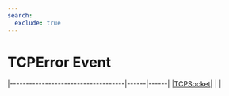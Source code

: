 ```yaml
---
search:
  exclude: true
---
```


<h1 class="heading"><span class="name">TCPError Event</span></h1>

|------------------------------------|------|------|
|[TCPSocket](../objects/tcpsocket.md)|&nbsp;|&nbsp;|
